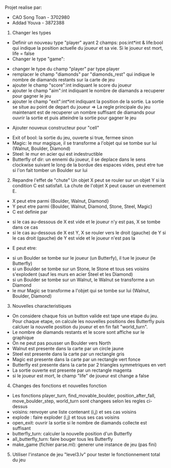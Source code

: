Projet realise par:
- CAO Song Toan - 3702980
- Addad Youva - 3872388

1. Changer les types
- Definir un nouveau type "player" ayant 2 champs: pos:int*int & life:bool qui indique la position actuelle du joueur et sa vie. Si le joueur est mort, life = false
- Changer le type "game":
+ changer le type du champ "player" par type player
+ remplacer le champ "diamonds" par "diamonds_rest" qui indique le nombre de diamands restants sur la carte de jeu
+ ajouter le champ "score":int indiquant le score du joueur
+ ajouter le champ "aim":int indiquant le nombre de diamands a recuperer pour gagner le jeu
+ ajouter le champ "exit":int*int indiquant la position de la sortie. La sortie se situe au point de depart du joueur
=> La regle principale du jeu maintenant est de recuperer un nombre suffisant de diamands pour ouvrir la sortie et puis atteindre la sortie pour gagner le jeu
- Ajouter nouveux constructeur pour "cell"
+ Exit of bool: la sortie du jeu, ouverte si true, fermee sinon
+ Magic: le mur magique, il se transforme a l'objet qui se tombe sur lui (Walnut, Boulder, Diamond)
+ Steel: le mur en acier qui est indestructible
+ Butterfly of dir: un ennemi du joueur, il se deplace dans le sens clockwise suivant le long de la bordue des espaces vides, peut etre tue si l'on fait tomber un Boulder sur lui

2. Repandre l'effet de "chute"
Un objet X peut se rouler sur un objet Y si la condition C est satisfait. La chute de l'objet X peut causer un evenement E.
- X peut etre parmi {Boulder, Walnut, Diamond}
- Y peut etre parmi {Boulder, Walnut, Diamond, Stone, Steel, Magic}
- C est definie par
+ si le cas au-dessous de X est vide et le joueur n'y est pas, X se tombe dans ce cas
+ si le cas au-dessous de X est Y, X se rouler vers le droit (gauche) de Y si le cas droit (gauche) de Y est vide et le joueur n'est pas la
- E peut etre:
+ si un Boulder se tombe sur le joueur (un Butterfy), il tue le joueur (le Butterfly)
+ si un Boulder se tombe sur un Stone, le Stone et tous ses voisins s'explodent (sauf les murs en acier Steel et les Diamond)
+ si un Boulder se tombe sur un Walnut, le Walnut se transforme a un Diamond
+ le mur Magic se transforme a l'objet qui se tombe sur lui (Walnut, Boulder, Diamond)

3. Nouvelles characteristiques
- On considere chaque fois un button valide est tape une etape du jeu. Pour chaque etape, on calcule les nouvelles positions des Butterfly puis calcluer la nouvelle position du joueur et en fin fait "world_turn".
- Le nombre de diamands restants et le score sont affiche sur le graphique
- On ne peut pas pousser un Boulder vers North
- Walnut est presente dans la carte par un circle jaune
- Steel est presente dans la carte par un rectangle gris
- Magic est presente dans la carte par un rectangle vert fonce
- Butterfly est presente dans la carte par 2 triangles symmetriques en vert
- La sortie ouverte est presente par un rectangle magenta
- si le joueur est mort, le champ "life" de joueur est change a false

4. Changes des fonctions et nouvelles fonction
- Les fonctions player_turn, find_movable_boulder, position_after_fall, move_boulder_step, world_turn sont changees selon les regles ci-dessus
- voisins: renvoyer une liste contenant (i,j) et ses cas voisins
- explode : faire exploder (i,j) et tous ses cas voisins
- open_exit: ouvrir la sortie si le nombre de diamands collecte est suffisant
- butterfly_turn: calculer la nouvelle position d'un Butterfly 
- all_butterfly_turn: faire bouger tous les Butterfly
- make_game (fichier parse.ml): generer une instance de jeu (pas fini)

5. Utiliser l'instance de jeu "level3.lv" pour tester le fonctionnement total du jeu

